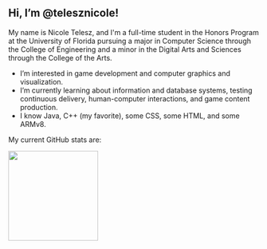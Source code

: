 ## Hi, I’m @telesznicole!
My name is Nicole Telesz, and I'm a full-time student in the Honors Program at the University of Florida pursuing a major in Computer Science through the College of Engineering and a minor in the Digital Arts and Sciences through the College of the Arts.
- I’m interested in game development and computer graphics and visualization.
- I’m currently learning about information and database systems, testing continuous delivery, human-computer interactions, and game content production.
- I know Java, C++ (my favorite), some CSS, some HTML, and some ARMv8.

My current GitHub stats are:

<img height="180em" src="https://github-readme-stats.vercel.app/api?username=telesznicole&show_icons=true&hide_border=true&&count_private=true&include_all_commits=true" />

<!---
telesznicole/telesznicole is a ✨ special ✨ repository because its `README.md` (this file) appears on your GitHub profile.
You can click the Preview link to take a look at your changes.
--->
